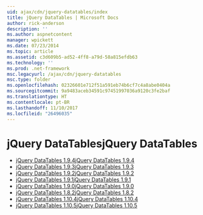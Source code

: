 ```yaml
---
uid: ajax/cdn/jquery-datatables/index
title: jQuery DataTables | Microsoft Docs
author: rick-anderson
description: ''
ms.author: aspnetcontent
manager: wpickett
ms.date: 07/23/2014
ms.topic: article
ms.assetid: c3d609b5-ad52-4ff8-a79d-58a815efdb63
ms.technology: ''
ms.prod: .net-framework
msc.legacyurl: /ajax/cdn/jquery-datatables
msc.type: folder
ms.openlocfilehash: 02326601e712f51a591eb74b6cf7c4a8abe0404a
ms.sourcegitcommit: 9a9483aceb34591c97451997036a9120c3fe2baf
ms.translationtype: HT
ms.contentlocale: pt-BR
ms.lasthandoff: 11/10/2017
ms.locfileid: "26496035"
---
```

<a name="jquery-datatables"></a><span data-ttu-id="b29aa-102">jQuery DataTables</span><span class="sxs-lookup"><span data-stu-id="b29aa-102">jQuery DataTables</span></span>
====================
- [<span data-ttu-id="b29aa-103">jQuery DataTables 1.9.4</span><span class="sxs-lookup"><span data-stu-id="b29aa-103">jQuery DataTables 1.9.4</span></span>](cdnjquerydatatables194.md)
- [<span data-ttu-id="b29aa-104">jQuery DataTables 1.9.3</span><span class="sxs-lookup"><span data-stu-id="b29aa-104">jQuery DataTables 1.9.3</span></span>](cdnjquerydatatables193.md)
- [<span data-ttu-id="b29aa-105">jQuery DataTables 1.9.2</span><span class="sxs-lookup"><span data-stu-id="b29aa-105">jQuery DataTables 1.9.2</span></span>](cdnjquerydatatables192.md)
- [<span data-ttu-id="b29aa-106">jQuery DataTables 1.9.1</span><span class="sxs-lookup"><span data-stu-id="b29aa-106">jQuery DataTables 1.9.1</span></span>](cdnjquerydatatables191.md)
- [<span data-ttu-id="b29aa-107">jQuery DataTables 1.9.0</span><span class="sxs-lookup"><span data-stu-id="b29aa-107">jQuery DataTables 1.9.0</span></span>](cdnjquerydatatables190.md)
- [<span data-ttu-id="b29aa-108">jQuery DataTables 1.8.2</span><span class="sxs-lookup"><span data-stu-id="b29aa-108">jQuery DataTables 1.8.2</span></span>](cdnjquerydatatables182.md)
- [<span data-ttu-id="b29aa-109">jQuery DataTables 1.10.4</span><span class="sxs-lookup"><span data-stu-id="b29aa-109">jQuery DataTables 1.10.4</span></span>](cdnjquerydatatables104.md)
- [<span data-ttu-id="b29aa-110">jQuery DataTables 1.10.5</span><span class="sxs-lookup"><span data-stu-id="b29aa-110">jQuery DataTables 1.10.5</span></span>](cdnjquerydatatables105.md)
